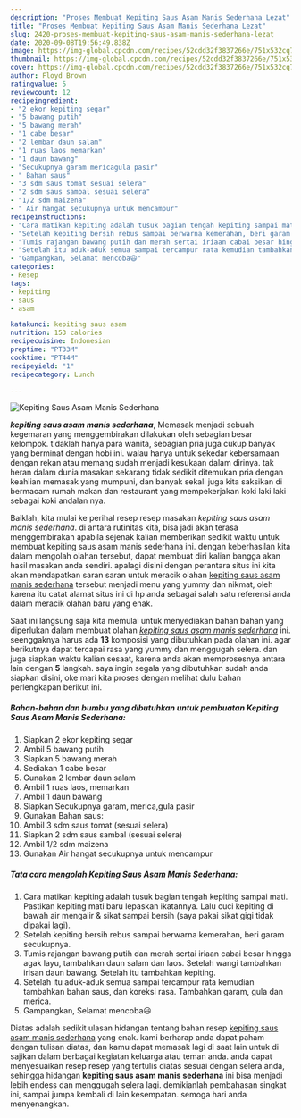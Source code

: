 ```yaml
---
description: "Proses Membuat Kepiting Saus Asam Manis Sederhana Lezat"
title: "Proses Membuat Kepiting Saus Asam Manis Sederhana Lezat"
slug: 2420-proses-membuat-kepiting-saus-asam-manis-sederhana-lezat
date: 2020-09-08T19:56:49.838Z
image: https://img-global.cpcdn.com/recipes/52cdd32f3837266e/751x532cq70/kepiting-saus-asam-manis-sederhana-foto-resep-utama.jpg
thumbnail: https://img-global.cpcdn.com/recipes/52cdd32f3837266e/751x532cq70/kepiting-saus-asam-manis-sederhana-foto-resep-utama.jpg
cover: https://img-global.cpcdn.com/recipes/52cdd32f3837266e/751x532cq70/kepiting-saus-asam-manis-sederhana-foto-resep-utama.jpg
author: Floyd Brown
ratingvalue: 5
reviewcount: 12
recipeingredient:
- "2 ekor kepiting segar"
- "5 bawang putih"
- "5 bawang merah"
- "1 cabe besar"
- "2 lembar daun salam"
- "1 ruas laos memarkan"
- "1 daun bawang"
- "Secukupnya garam mericagula pasir"
- " Bahan saus"
- "3 sdm saus tomat sesuai selera"
- "2 sdm saus sambal sesuai selera"
- "1/2 sdm maizena"
- " Air hangat secukupnya untuk mencampur"
recipeinstructions:
- "Cara matikan kepiting adalah tusuk bagian tengah kepiting sampai mati. Pastikan kepiting mati baru lepaskan ikatannya. Lalu cuci kepiting di bawah air mengalir &amp; sikat sampai bersih (saya pakai sikat gigi tidak dipakai lagi)."
- "Setelah kepiting bersih rebus sampai berwarna kemerahan, beri garam secukupnya."
- "Tumis rajangan bawang putih dan merah sertai iriaan cabai besar hingga agak layu, tambahkan daun salam dan laos. Setelah wangi tambahkan irisan daun bawang. Setelah itu tambahkan kepiting."
- "Setelah itu aduk-aduk semua sampai tercampur rata kemudian tambahkan bahan saus, dan koreksi rasa. Tambahkan garam, gula dan merica."
- "Gampangkan, Selamat mencoba😃"
categories:
- Resep
tags:
- kepiting
- saus
- asam

katakunci: kepiting saus asam 
nutrition: 153 calories
recipecuisine: Indonesian
preptime: "PT33M"
cooktime: "PT44M"
recipeyield: "1"
recipecategory: Lunch

---
```



![Kepiting Saus Asam Manis Sederhana](https://img-global.cpcdn.com/recipes/52cdd32f3837266e/751x532cq70/kepiting-saus-asam-manis-sederhana-foto-resep-utama.jpg)

<b><i>kepiting saus asam manis sederhana</i></b>, Memasak menjadi sebuah kegemaran yang menggembirakan dilakukan oleh sebagian besar kelompok. tidaklah hanya para wanita, sebagian pria juga cukup banyak yang berminat dengan hobi ini. walau hanya untuk sekedar kebersamaan dengan rekan atau memang sudah menjadi kesukaan dalam dirinya. tak heran dalam dunia masakan sekarang tidak sedikit ditemukan pria dengan keahlian memasak yang mumpuni, dan banyak sekali juga kita saksikan di bermacam rumah makan dan restaurant yang mempekerjakan koki laki laki sebagai koki andalan nya.



Baiklah, kita mulai ke perihal resep resep masakan <i>kepiting saus asam manis sederhana</i>. di antara rutinitas kita, bisa jadi akan terasa menggembirakan apabila sejenak kalian memberikan sedikit waktu untuk membuat kepiting saus asam manis sederhana ini. dengan keberhasilan kita dalam mengolah olahan tersebut, dapat membuat diri kalian bangga akan hasil masakan anda sendiri. apalagi disini dengan perantara situs ini kita akan mendapatkan saran saran untuk meracik olahan <u>kepiting saus asam manis sederhana</u> tersebut menjadi menu yang yummy dan nikmat, oleh karena itu catat alamat situs ini di hp anda sebagai salah satu referensi anda dalam meracik olahan baru yang enak.


Saat ini langsung saja kita memulai untuk menyediakan bahan bahan yang diperlukan dalam membuat olahan <u><i>kepiting saus asam manis sederhana</i></u> ini. seenggaknya harus ada <b>13</b> komposisi yang dibutuhkan pada olahan ini. agar berikutnya dapat tercapai rasa yang yummy dan menggugah selera. dan juga siapkan waktu kalian sesaat, karena anda akan memprosesnya antara lain dengan <b>5</b> langkah. saya ingin segala yang dibutuhkan sudah anda siapkan disini, oke mari kita proses dengan melihat dulu bahan perlengkapan berikut ini.

<!--inarticleads1-->

##### Bahan-bahan dan bumbu yang dibutuhkan untuk pembuatan Kepiting Saus Asam Manis Sederhana:

1. Siapkan 2 ekor kepiting segar
1. Ambil 5 bawang putih
1. Siapkan 5 bawang merah
1. Sediakan 1 cabe besar
1. Gunakan 2 lembar daun salam
1. Ambil 1 ruas laos, memarkan
1. Ambil 1 daun bawang
1. Siapkan Secukupnya garam, merica,gula pasir
1. Gunakan  Bahan saus:
1. Ambil 3 sdm saus tomat (sesuai selera)
1. Siapkan 2 sdm saus sambal (sesuai selera)
1. Ambil 1/2 sdm maizena
1. Gunakan  Air hangat secukupnya untuk mencampur




<!--inarticleads2-->

##### Tata cara mengolah Kepiting Saus Asam Manis Sederhana:

1. Cara matikan kepiting adalah tusuk bagian tengah kepiting sampai mati. Pastikan kepiting mati baru lepaskan ikatannya. Lalu cuci kepiting di bawah air mengalir &amp; sikat sampai bersih (saya pakai sikat gigi tidak dipakai lagi).
1. Setelah kepiting bersih rebus sampai berwarna kemerahan, beri garam secukupnya.
1. Tumis rajangan bawang putih dan merah sertai iriaan cabai besar hingga agak layu, tambahkan daun salam dan laos. Setelah wangi tambahkan irisan daun bawang. Setelah itu tambahkan kepiting.
1. Setelah itu aduk-aduk semua sampai tercampur rata kemudian tambahkan bahan saus, dan koreksi rasa. Tambahkan garam, gula dan merica.
1. Gampangkan, Selamat mencoba😃




Diatas adalah sedikit ulasan hidangan tentang bahan resep <u>kepiting saus asam manis sederhana</u> yang enak. kami berharap anda dapat paham dengan tulisan diatas, dan kamu dapat memasak lagi di saat lain untuk di sajikan dalam berbagai kegiatan keluarga atau teman anda. anda dapat menyesuaikan resep resep yang tertulis diatas sesuai dengan selera anda, sehingga hidangan <b>kepiting saus asam manis sederhana</b> ini bisa menjadi lebih endess dan menggugah selera lagi. demikianlah pembahasan singkat ini, sampai jumpa kembali di lain kesempatan. semoga hari anda menyenangkan.
